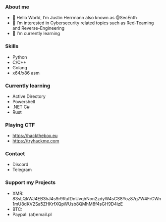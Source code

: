 ### About me
- 👋 Hello World, I’m Justin Herrmann also known as @SecEnth 
- 👀 I’m interested in Cybersecurity related topics such as Red-Teaming and Reverse-Engineering 
- 🌱 I’m currently learning
### Skills
- Python
- C/C++
- Golang
- x64/x86 asm
### Currently learning 
- Active Directory
- Powershell
- .NET C#
- Rust
### Playing CTF
- https://hackthebox.eu
- https://tryhackme.com
### Contact 
- Discord
- Telegram
### Support my Projects
- XMR: 83sLQkWJ4EB3hJ4s9r9RufDnUvqhNon2zdyW4sCS8Yoz87g7W4FrCWn1mU8dKV2Sa5ZHKrfXQpWUsb8QMhM8f4sGH9D4izE
- BTC: 
- Paypal: (at)email.pl
